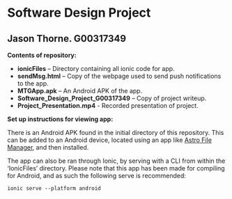 
# Software Design Project #

## Jason Thorne. G00317349 ##



**Contents of repository:**

* **ionicFiles** – Directory containing all ionic code for app.
* **sendMsg.html** – Copy of the webpage used to send push notifications to the app.
* **MTGApp.apk**  – An Android APK of the app.
* **Software_Design_Project_G00317349** – Copy of project writeup.
* **Project_Presentation.mp4**  - Recorded presentation of project. 


**Set up instructions for viewing app:**

There is an Android APK found in the initial directory of this repository. 
This can be added to an Android device, located using an app like [Astro File Manager](https://play.google.com/store/apps/details?id=com.metago.astro&hl=en), and then installed. 

The app can also be ran through Ionic, by serving with a CLI from within the ‘IonicFiles’ directory. 
Please note that this app has been made for compiling for Android, and as such the following serve is recommended:

 `ionic serve --platform android`

